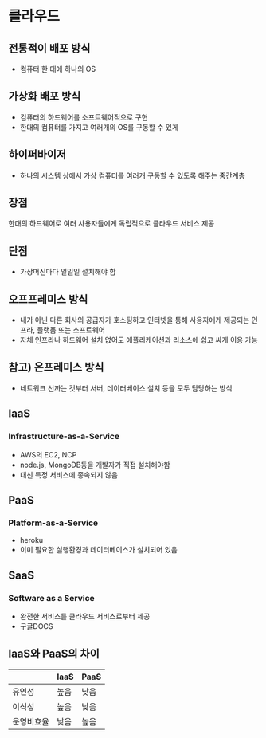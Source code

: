 # 클라우드

## 전통적이 배포 방식
- 컴퓨터 한 대에 하나의 OS
  
## 가상화 배포 방식
- 컴퓨터의 하드웨어를 소프트웨어적으로 구현
- 한대의 컴퓨터를 가지고 여러개의 OS를 구동할 수 있게

## 하이퍼바이저
- 하나의 시스템 상에서 가상 컴퓨터를 여러개 구동할 수 있도록 해주는 중간계층

## 장점
한대의 하드웨어로 여러 사용자들에게 독립적으로 클라우드 서비스 제공

## 단점
- 가상머신마다 일일일 설치해야 함

## 오프프레미스 방식
- 내가 아닌 다른 회사의 공급자가 호스팅하고 인터넷을 통해 사용자에게 제공되는 인프라, 플랫폼 또는 소프트웨어
- 자체 인프라나 하드웨어 설치 없어도 애플리케이션과 리소스에 쉽고 싸게 이용 가능

## 참고) 온프레미스 방식
- 네트워크 선까는 것부터 서버, 데이터베이스 설치 등을 모두 담당하는 방식

## IaaS
### Infrastructure-as-a-Service
- AWS의 EC2, NCP
- node.js, MongoDB등을 개발자가 직접 설치해야함
- 대신 특정 서비스에 종속되지 않음

## PaaS
### Platform-as-a-Service
- heroku
- 이미 필요한 실행환경과 데이터베이스가 설치되어 있음

## SaaS
### Software as a Service
- 완전한 서비스를 클라우드 서비스로부터 제공
- 구글DOCS

## IaaS와 PaaS의 차이
| | IaaS | PaaS |
|---------|---------|---------|
| 유연성| 높음| 낮음|
| 이식성| 높음| 낮음|
| 운영비효율| 낮음|높음|
